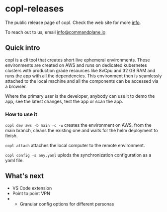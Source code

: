 # copl-releases

The public release page of copl.
Check the web site for more [info](https://beta.commandplane.io).


To reach out to us, email info@commandplane.io

## Quick intro

copl is a cli tool that creates short live ephemeral environments. These environments are created on AWS and runs on dedicated kubernetes clusters with production grade resources like 8vCpu and 32 GB RAM and runs the app with all the dependencies. This environment then is seamlessly attached to the local machine and all the components can be accessed via a browser. 

Where the primary user is the developer, anybody can use it to demo the app, see the latest changes, test the app or scan the app.

### How to use it


```copl dev aws -b main -c -w```
creates the environment on AWS, from the main branch, cleans the existing one and waits for the helm deployment to finish.


```copl attach```
attaches the local computer to the remote environment.


```copl config -s any.yaml```
uplods the synchronization configuration as a yaml file.

## What's next
- VS Code extension
- Point to point VPN
- - Granular config options for different personas
